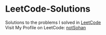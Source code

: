 # LeetCode-Solutions
Solutions to the problems I solved in [LeetCode](https://leetcode.com/problemset/all/)<br>
Visit My Profile on LeetCode: [notSohan](https://leetcode.com/notSohan/)
